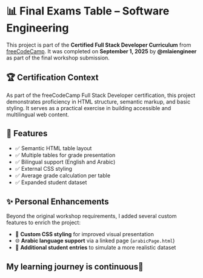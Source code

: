 # 📊 Final Exams Table – Software Engineering

This project is part of the **Certified Full Stack Developer Curriculum** from [freeCodeCamp](https://www.freecodecamp.org/). It was completed on **September 1, 2025** by **@mlaiengineer** as part of the final workshop submission.

## 🏆 Certification Context

As part of the freeCodeCamp Full Stack Developer certification, this project demonstrates proficiency in HTML structure, semantic markup, and basic styling. It serves as a practical exercise in building accessible and multilingual web content.

## 🌟 Features

- ✅ Semantic HTML table layout
- ✅ Multiple tables for grade presentation
- ✅ Bilingual support (English and Arabic)
- ✅ External CSS styling
- ✅ Average grade calculation per table
- ✅ Expanded student dataset

## ✨ Personal Enhancements

Beyond the original workshop requirements, I added several custom features to enrich the project:

- 🎨 **Custom CSS styling** for improved visual presentation
- 🌐 **Arabic language support** via a linked page (`arabicPage.html`)
- 👥 **Additional student entries** to simulate a more realistic dataset

## My learning journey is continuous🫠

